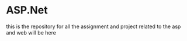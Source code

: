 # ASP.Net
this is the repository for all the assignment and project related to the asp and web will be here
